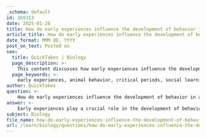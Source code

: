 ```yaml
---
_schema: default
id: 165313
date: 2025-01-28
title: How do early experiences influence the development of behavior in animals?
article_title: How do early experiences influence the development of behavior in animals?
date_format: MMM DD, YYYY
post_on_text: Posted on
seo:
  title: QuickTakes | Biology
  page_description: >-
    This content discusses how early experiences influence the development of behavior in animals, highlighting critical periods, social learning, and the impact of genetic and neurobiological changes on behavior.
  page_keywords: >-
    early experiences, animal behavior, critical periods, social learning, habituation, sensitization, behavioral plasticity, genetic changes, neurobiological changes, cultural transmission
author: QuickTakes
question: >-
    How do early experiences influence the development of behavior in animals?
answer: >-
    Early experiences play a crucial role in the development of behavior in animals, influencing both individual learning and the broader context of behavioral adaptation. Here are several key points that illustrate how early experiences shape animal behavior:\n\n1. **Critical Periods**: Many species have critical periods during which they are particularly sensitive to environmental stimuli. For example, young birds often learn songs from adult models during a specific developmental window. If they miss this opportunity, their ability to communicate effectively may be compromised, impacting their mating success and social interactions.\n\n2. **Social Learning**: Early experiences with conspecifics (members of the same species) can lead to the development of social behaviors. For instance, young animals often learn important survival skills, such as foraging and predator avoidance, by observing and interacting with their parents or peers. This form of learning is essential for adapting to their environment without the need for trial-and-error learning, which can be risky.\n\n3. **Habituation and Sensitization**: Early experiences can lead to habituation, where an animal learns to ignore a repeated, non-threatening stimulus, or sensitization, where an animal becomes more responsive to a stimulus after a negative experience. These processes can significantly influence an animal's future behavior and responses to similar stimuli.\n\n4. **Behavioral Plasticity**: Early experiences contribute to behavioral plasticity, allowing animals to adjust their behaviors based on past encounters. For example, an animal that has had negative experiences with a particular type of predator may develop a heightened fear response, leading to changes in foraging behavior or habitat use.\n\n5. **Genetic and Neurobiological Changes**: Early experiences can also lead to genetic and neurobiological changes that affect behavior. For instance, stress during early development can alter hormonal pathways, impacting future stress responses and overall behavior. This interplay between genetics and environment is crucial for understanding the mechanisms behind behavior development.\n\n6. **Cultural Transmission**: In social species, early experiences can facilitate cultural transmission, where behaviors and knowledge are passed from one generation to the next. This can lead to the establishment of behavioral traditions within populations, as seen in species like chimpanzees and dolphins, where young individuals learn complex behaviors from their elders.\n\nIn summary, early experiences significantly influence the development of behavior in animals through mechanisms such as critical periods, social learning, habituation, and genetic changes. These factors contribute to an animal's ability to adapt to its environment, enhancing its chances of survival and reproductive success. Understanding these influences is essential for comprehending the complexities of animal behavior and the evolutionary processes that shape it.
subject: Biology
file_name: how-do-early-experiences-influence-the-development-of-behavior-in-animals.md
url: /learn/biology/questions/how-do-early-experiences-influence-the-development-of-behavior-in-animals
---
```


&nbsp;